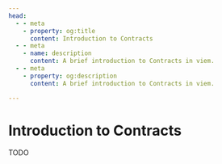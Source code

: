 ```yaml
---
head:
  - - meta
    - property: og:title
      content: Introduction to Contracts
  - - meta
    - name: description
      content: A brief introduction to Contracts in viem.
  - - meta
    - property: og:description
      content: A brief introduction to Contracts in viem.

---
```


# Introduction to Contracts

TODO